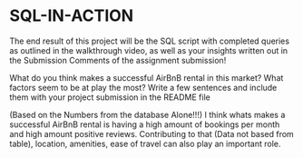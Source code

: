 # SQL-IN-ACTION

The end result of this project will be the SQL script with completed queries as outlined in the walkthrough video, as well as your insights written out in the Submission Comments of the assignment submission!

What do you think makes a successful AirBnB rental in this market? What factors seem to be at play the most?
Write a few sentences and include them with your project submission in the README file 

(Based on the Numbers from the database Alone!!!) I think whats makes a successful AirBnB rental is having a high amount of bookings per month and high amount positive reviews. Contributing to that (Data not based from table), location, amenities, ease of travel can also play an important role.
